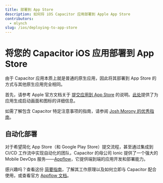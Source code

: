```yaml
---
title: 部署到 App Store
description: 如何将 iOS Capacitor 应用部署到 Apple App Store
contributors:
  - mlynch
slug: /ios/deploying-to-app-store
---
```


# 将您的 Capacitor iOS 应用部署到 App Store

由于 Capacitor 应用本质上就是普通的原生应用，因此将其部署到 App Store 的方式与其他原生应用完全相同。

首先，请参考 Apple 官方文档关于 [提交应用到 App Store](https://developer.apple.com/app-store/submissions/) 的说明。[此处](/main/guides/splash-screens-and-icons.md)提供了为应用生成启动画面和图标的详细信息。

如需了解包含 Capacitor 特定注意事项的指南，请参阅 [Josh Morony 的优秀指南](https://www.joshmorony.com/deploying-capacitor-applications-to-ios-development-distribution/)。

## 自动化部署

对于希望简化 App Store（和 Google Play Store）提交流程，甚至通过集成到 CI/CD 工作流中实现自动化的团队，Capacitor 的母公司 Ionic 提供了一个强大的 Mobile DevOps 服务——[Appflow](https://useappflow.com/)，它提供端到端的应用开发和部署能力。

感兴趣吗？查看这份 [简要指南](/main/guides/deploying-updates.md)，了解其工作原理以及如何立即与 Capacitor 配合使用，或查看官方 [Appflow 文档](https://ionicframework.com/docs/appflow/)。
